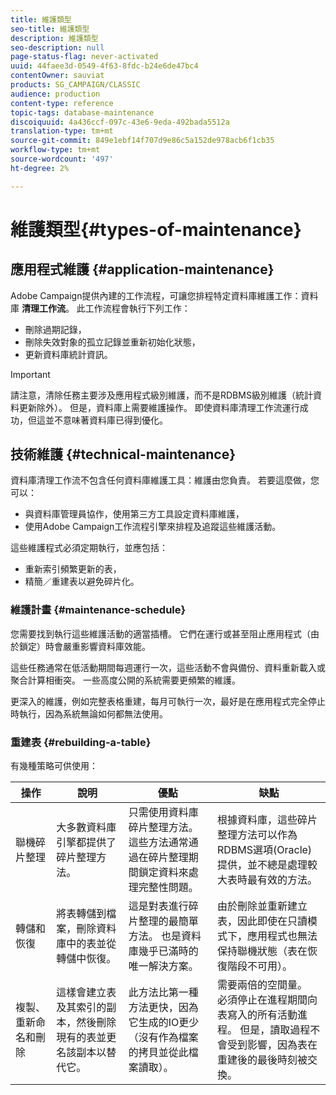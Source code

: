 ```yaml
---
title: 維護類型
seo-title: 維護類型
description: 維護類型
seo-description: null
page-status-flag: never-activated
uuid: 44faee3d-0549-4f63-8fdc-b24e6de47bc4
contentOwner: sauviat
products: SG_CAMPAIGN/CLASSIC
audience: production
content-type: reference
topic-tags: database-maintenance
discoiquuid: 4a436ccf-097c-43e6-9eda-492bada5512a
translation-type: tm+mt
source-git-commit: 849e1ebf14f707d9e86c5a152de978acb6f1cb35
workflow-type: tm+mt
source-wordcount: '497'
ht-degree: 2%

---
```



# 維護類型{#types-of-maintenance}

## 應用程式維護 {#application-maintenance}

Adobe Campaign提供內建的工作流程，可讓您排程特定資料庫維護工作：資料庫 **清理工作流**。 此工作流程會執行下列工作：

* 刪除過期記錄，
* 刪除失效對象的孤立記錄並重新初始化狀態，
* 更新資料庫統計資訊。

>[!IMPORTANT]
>
>請注意，清除任務主要涉及應用程式級別維護，而不是RDBMS級別維護（統計資料更新除外）。 但是，資料庫上需要維護操作。 即使資料庫清理工作流運行成功，但這並不意味著資料庫已得到優化。

## 技術維護 {#technical-maintenance}

資料庫清理工作流不包含任何資料庫維護工具：維護由您負責。 若要這麼做，您可以：

* 與資料庫管理員協作，使用第三方工具設定資料庫維護，
* 使用Adobe Campaign工作流程引擎來排程及追蹤這些維護活動。

這些維護程式必須定期執行，並應包括：

* 重新索引頻繁更新的表，
* 精簡／重建表以避免碎片化。

### 維護計畫 {#maintenance-schedule}

您需要找到執行這些維護活動的適當插槽。 它們在運行或甚至阻止應用程式（由於鎖定）時會嚴重影響資料庫效能。

這些任務通常在低活動期間每週運行一次，這些活動不會與備份、資料重新載入或聚合計算相衝突。 一些高度公開的系統需要更頻繁的維護。

更深入的維護，例如完整表格重建，每月可執行一次，最好是在應用程式完全停止時執行，因為系統無論如何都無法使用。

### 重建表 {#rebuilding-a-table}

有幾種策略可供使用：

<table> 
 <thead> 
  <tr> 
   <th> 操作 </th> 
   <th> 說明 </th> 
   <th> 優點 </th> 
   <th> 缺點 </th> 
  </tr> 
 </thead> 
 <tbody> 
  <tr> 
   <td> 聯機碎片整理<br /> </td> 
   <td> 大多數資料庫引擎都提供了碎片整理方法。<br /> </td> 
   <td> 只需使用資料庫碎片整理方法。 這些方法通常通過在碎片整理期間鎖定資料來處理完整性問題。<br /> </td> 
   <td> 根據資料庫，這些碎片整理方法可以作為RDBMS選項(Oracle)提供，並不總是處理較大表時最有效的方法。<br /> </td> 
  </tr> 
  <tr> 
   <td> 轉儲和恢復<br /> </td> 
   <td> 將表轉儲到檔案，刪除資料庫中的表並從轉儲中恢復。<br /> </td> 
   <td> 這是對表進行碎片整理的最簡單方法。 也是資料庫幾乎已滿時的唯一解決方案。<br /> </td> 
   <td> 由於刪除並重新建立表，因此即使在只讀模式下，應用程式也無法保持聯機狀態（表在恢復階段不可用）。<br /> </td> 
  </tr> 
  <tr> 
   <td> 複製、重新命名和刪除<br /> </td> 
   <td> 這樣會建立表及其索引的副本，然後刪除現有的表並更名該副本以替代它。<br /> </td> 
   <td> 此方法比第一種方法更快，因為它生成的IO更少（沒有作為檔案的拷貝並從此檔案讀取）。<br /> </td> 
   <td> 需要兩倍的空間量。<br /> 必須停止在進程期間向表寫入的所有活動進程。 但是，讀取過程不會受到影響，因為表在重建後的最後時刻被交換。 <br /> </td> 
  </tr> 
 </tbody> 
</table>


